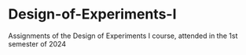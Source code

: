# Design-of-Experiments-I
Assignments of the Design of Experiments I course, attended in the 1st semester of 2024
